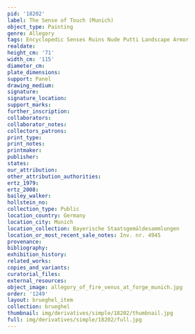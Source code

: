 ```yaml
---
pid: '18202'
label: The Sense of Touch (Munich)
object_type: Painting
genre: Allegory
tags: Encyclopedic Senses Ruins Nude Putti Landscape Armor
realdate: 
height_cm: '71'
width_cm: '115'
diameter_cm: 
plate_dimensions: 
support: Panel
drawing_medium: 
signature: 
signature_location: 
support_marks: 
further_inscription: 
collaborators: 
collaborator_notes: 
collectors_patrons: 
print_type: 
print_notes: 
printmaker: 
publisher: 
states: 
our_attribution: 
other_attribution_authorities: 
ertz_1979: 
ertz_2008: 
bailey_walker: 
hollstein_no: 
collection_type: Public
location_country: Germany
location_city: Munich
location_collection: Bayerische Staatsgemäldesammlungen
location_or_most_recent_sale_notes: Inv. nr. 4945
provenance: 
bibliography: 
exhibition_history: 
related_works: 
copies_and_variants: 
curatorial_files: 
external_resources: 
object_image: allegory_of_fire_venus_at_forge_munich.jpg
order: '1249'
layout: brueghel_item
collection: brueghel
thumbnail: img/derivatives/simple/18202/thumbnail.jpg
full: img/derivatives/simple/18202/full.jpg
---
```

